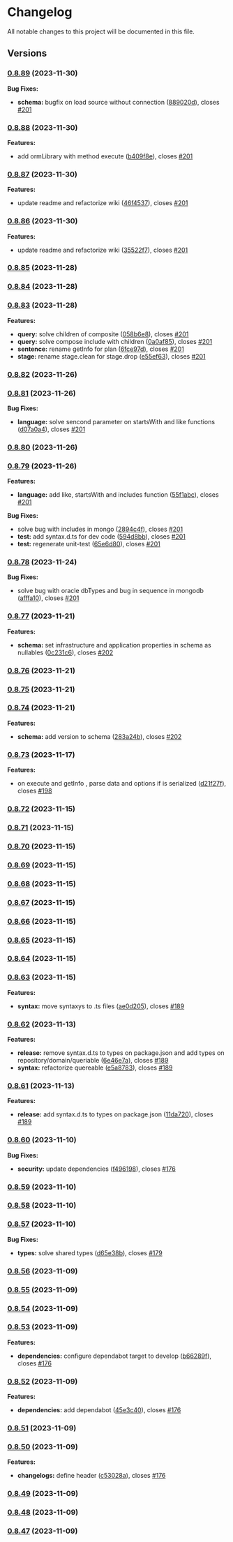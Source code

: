 # Changelog

All notable changes to this project will be documented in this file.

## Versions

### [0.8.89](https://github.com/FlavioLionelRita/lambdaorm/compare/v0.8.88...v0.8.89) (2023-11-30)

**Bug Fixes:**

* **schema:** bugfix on load source without connection ([889020d](https://github.com/FlavioLionelRita/lambdaorm/commit/889020d7dbd2834450411b5caf7540175b996e8c)), closes [#201](https://github.com/FlavioLionelRita/lambdaorm/issues/201)

### [0.8.88](https://github.com/FlavioLionelRita/lambdaorm/compare/v0.8.87...v0.8.88) (2023-11-30)

**Features:**

* add ormLibrary with method execute ([b409f8e](https://github.com/FlavioLionelRita/lambdaorm/commit/b409f8e34ab095313e1231acd77a4d9b034c5af3)), closes [#201](https://github.com/FlavioLionelRita/lambdaorm/issues/201)

### [0.8.87](https://github.com/FlavioLionelRita/lambdaorm/compare/v0.8.86...v0.8.87) (2023-11-30)

**Features:**

* update readme and refactorize wiki ([46f4537](https://github.com/FlavioLionelRita/lambdaorm/commit/46f453736382c51bdbdcfa0efbd45d2d1285faf0)), closes [#201](https://github.com/FlavioLionelRita/lambdaorm/issues/201)

### [0.8.86](https://github.com/FlavioLionelRita/lambdaorm/compare/v0.8.85...v0.8.86) (2023-11-30)

**Features:**

* update readme and refactorize wiki ([35522f7](https://github.com/FlavioLionelRita/lambdaorm/commit/35522f756b6074d7de084d0ba9704795d6a86702)), closes [#201](https://github.com/FlavioLionelRita/lambdaorm/issues/201)

### [0.8.85](https://github.com/FlavioLionelRita/lambdaorm/compare/v0.8.84...v0.8.85) (2023-11-28)

### [0.8.84](https://github.com/FlavioLionelRita/lambdaorm/compare/v0.8.83...v0.8.84) (2023-11-28)

### [0.8.83](https://github.com/FlavioLionelRita/lambdaorm/compare/v0.8.82...v0.8.83) (2023-11-28)

**Features:**

* **query:** solve children of composite ([058b6e8](https://github.com/FlavioLionelRita/lambdaorm/commit/058b6e80f24d823524ee11b39acce6b0a9997e8f)), closes [#201](https://github.com/FlavioLionelRita/lambdaorm/issues/201)
* **query:** solve compose include with children ([0a0af85](https://github.com/FlavioLionelRita/lambdaorm/commit/0a0af856edade4e368efb1272cebbb7ac8ede803)), closes [#201](https://github.com/FlavioLionelRita/lambdaorm/issues/201)
* **sentence:** rename getInfo for plan ([6fce97d](https://github.com/FlavioLionelRita/lambdaorm/commit/6fce97d515d719a7bce00f4aa594fc2be6e20b75)), closes [#201](https://github.com/FlavioLionelRita/lambdaorm/issues/201)
* **stage:** rename stage.clean for stage.drop ([e55ef63](https://github.com/FlavioLionelRita/lambdaorm/commit/e55ef63c372b9378b0a881738e5560c707a118f3)), closes [#201](https://github.com/FlavioLionelRita/lambdaorm/issues/201)

### [0.8.82](https://github.com/FlavioLionelRita/lambdaorm/compare/v0.8.81...v0.8.82) (2023-11-26)

### [0.8.81](https://github.com/FlavioLionelRita/lambdaorm/compare/v0.8.80...v0.8.81) (2023-11-26)

**Bug Fixes:**

* **language:** solve sencond parameter on startsWith and like functions ([d07a0a4](https://github.com/FlavioLionelRita/lambdaorm/commit/d07a0a4f05e27f58b6172cbfebdfbc559e4a3874)), closes [#201](https://github.com/FlavioLionelRita/lambdaorm/issues/201)

### [0.8.80](https://github.com/FlavioLionelRita/lambdaorm/compare/v0.8.79...v0.8.80) (2023-11-26)

### [0.8.79](https://github.com/FlavioLionelRita/lambdaorm/compare/v0.8.78...v0.8.79) (2023-11-26)

**Features:**

* **language:** add like, startsWith and includes function ([55f1abc](https://github.com/FlavioLionelRita/lambdaorm/commit/55f1abcce634a0f0d7e035f52eac2f2aa9fc25e1)), closes [#201](https://github.com/FlavioLionelRita/lambdaorm/issues/201)

**Bug Fixes:**

* solve bug with includes in mongo ([2894c4f](https://github.com/FlavioLionelRita/lambdaorm/commit/2894c4f31fcaf674ec212327251e977b7b3db44d)), closes [#201](https://github.com/FlavioLionelRita/lambdaorm/issues/201)
* **test:** add syntax.d.ts for dev code ([594d8bb](https://github.com/FlavioLionelRita/lambdaorm/commit/594d8bb2ca5cc2480ccbf221afaa6f90298e9a4c)), closes [#201](https://github.com/FlavioLionelRita/lambdaorm/issues/201)
* **test:** regenerate unit-test ([65e6d80](https://github.com/FlavioLionelRita/lambdaorm/commit/65e6d804b2a9c2151dd8ce314b02c885219af09f)), closes [#201](https://github.com/FlavioLionelRita/lambdaorm/issues/201)

### [0.8.78](https://github.com/FlavioLionelRita/lambdaorm/compare/v0.8.77...v0.8.78) (2023-11-24)

**Bug Fixes:**

* solve bug with oracle dbTypes and bug in sequence in mongodb ([afffa10](https://github.com/FlavioLionelRita/lambdaorm/commit/afffa105ffb05c52f485681bed1b5757c0a15ab9)), closes [#201](https://github.com/FlavioLionelRita/lambdaorm/issues/201)

### [0.8.77](https://github.com/FlavioLionelRita/lambdaorm/compare/v0.8.76...v0.8.77) (2023-11-21)

**Features:**

* **schema:** set infrastructure and application properties in schema as nullables ([0c231c6](https://github.com/FlavioLionelRita/lambdaorm/commit/0c231c6f59c983af49da9b438d3ea105a83854ff)), closes [#202](https://github.com/FlavioLionelRita/lambdaorm/issues/202)

### [0.8.76](https://github.com/FlavioLionelRita/lambdaorm/compare/v0.8.75...v0.8.76) (2023-11-21)

### [0.8.75](https://github.com/FlavioLionelRita/lambdaorm/compare/v0.8.74...v0.8.75) (2023-11-21)

### [0.8.74](https://github.com/FlavioLionelRita/lambdaorm/compare/v0.8.73...v0.8.74) (2023-11-21)

**Features:**

* **schema:** add version to schema ([283a24b](https://github.com/FlavioLionelRita/lambdaorm/commit/283a24b98e9f896ee48328d63bf6f234d7564c75)), closes [#202](https://github.com/FlavioLionelRita/lambdaorm/issues/202)

### [0.8.73](https://github.com/FlavioLionelRita/lambdaorm/compare/v0.8.72...v0.8.73) (2023-11-17)

**Features:**

* on execute and getInfo , parse data and options if is serialized ([d21f27f](https://github.com/FlavioLionelRita/lambdaorm/commit/d21f27febe8c83792e979c91d1e1ccfaa5486e6f)), closes [#198](https://github.com/FlavioLionelRita/lambdaorm/issues/198)

### [0.8.72](https://github.com/FlavioLionelRita/lambdaorm/compare/v0.8.71...v0.8.72) (2023-11-15)

### [0.8.71](https://github.com/FlavioLionelRita/lambdaorm/compare/v0.8.70...v0.8.71) (2023-11-15)

### [0.8.70](https://github.com/FlavioLionelRita/lambdaorm/compare/v0.8.69...v0.8.70) (2023-11-15)

### [0.8.69](https://github.com/FlavioLionelRita/lambdaorm/compare/v0.8.68...v0.8.69) (2023-11-15)

### [0.8.68](https://github.com/FlavioLionelRita/lambdaorm/compare/v0.8.67...v0.8.68) (2023-11-15)

### [0.8.67](https://github.com/FlavioLionelRita/lambdaorm/compare/v0.8.63...v0.8.67) (2023-11-15)

### [0.8.66](https://github.com/FlavioLionelRita/lambdaorm/compare/v0.8.65...v0.8.66) (2023-11-15)

### [0.8.65](https://github.com/FlavioLionelRita/lambdaorm/compare/v0.8.64...v0.8.65) (2023-11-15)

### [0.8.64](https://github.com/FlavioLionelRita/lambdaorm/compare/v0.8.63...v0.8.64) (2023-11-15)

### [0.8.63](https://github.com/FlavioLionelRita/lambdaorm/compare/v0.8.62...v0.8.63) (2023-11-15)

**Features:**

* **syntax:** move syntaxys to .ts files ([ae0d205](https://github.com/FlavioLionelRita/lambdaorm/commit/ae0d205631f4155b4188a43789dac9bc67cbd301)), closes [#189](https://github.com/FlavioLionelRita/lambdaorm/issues/189)

### [0.8.62](https://github.com/FlavioLionelRita/lambdaorm/compare/v0.8.61...v0.8.62) (2023-11-13)

**Features:**

* **release:** remove syntax.d.ts to types on package.json and add types on repository/domain/queriable ([6e46e7a](https://github.com/FlavioLionelRita/lambdaorm/commit/6e46e7a1dcfdb82e13c856bac97357910eea5037)), closes [#189](https://github.com/FlavioLionelRita/lambdaorm/issues/189)
* **syntax:** refactorize quereable ([e5a8783](https://github.com/FlavioLionelRita/lambdaorm/commit/e5a878321f26d3d9e82182bbff3c8959c68acbd2)), closes [#189](https://github.com/FlavioLionelRita/lambdaorm/issues/189)

### [0.8.61](https://github.com/FlavioLionelRita/lambdaorm/compare/v0.8.60...v0.8.61) (2023-11-13)

**Features:**

* **release:** add syntax.d.ts to types on package.json ([11da720](https://github.com/FlavioLionelRita/lambdaorm/commit/11da72085ff540d5c7d5060ecf58f0d62683e495)), closes [#189](https://github.com/FlavioLionelRita/lambdaorm/issues/189)

### [0.8.60](https://github.com/FlavioLionelRita/lambdaorm/compare/v0.8.59...v0.8.60) (2023-11-10)

**Bug Fixes:**

* **security:** update dependencies ([f496198](https://github.com/FlavioLionelRita/lambdaorm/commit/f496198b6f9871e6eeaa1142bac51e1031208bf7)), closes [#176](https://github.com/FlavioLionelRita/lambdaorm/issues/176)

### [0.8.59](https://github.com/FlavioLionelRita/lambdaorm/compare/v0.8.58...v0.8.59) (2023-11-10)

### [0.8.58](https://github.com/FlavioLionelRita/lambdaorm/compare/v0.8.57...v0.8.58) (2023-11-10)

### [0.8.57](https://github.com/FlavioLionelRita/lambdaorm/compare/v0.8.56...v0.8.57) (2023-11-10)

**Bug Fixes:**

* **types:** solve shared types ([d65e38b](https://github.com/FlavioLionelRita/lambdaorm/commit/d65e38bcf43e3958ecbffb447f9b3f86fafaa780)), closes [#179](https://github.com/FlavioLionelRita/lambdaorm/issues/179)

### [0.8.56](https://github.com/FlavioLionelRita/lambdaorm/compare/v0.8.55...v0.8.56) (2023-11-09)

### [0.8.55](https://github.com/FlavioLionelRita/lambdaorm/compare/v0.8.54...v0.8.55) (2023-11-09)

### [0.8.54](https://github.com/FlavioLionelRita/lambdaorm/compare/v0.8.53...v0.8.54) (2023-11-09)

### [0.8.53](https://github.com/FlavioLionelRita/lambdaorm/compare/v0.8.52...v0.8.53) (2023-11-09)

**Features:**

* **dependencies:** configure dependabot target to develop ([b66289f](https://github.com/FlavioLionelRita/lambdaorm/commit/b66289f3be82019e6f62065bd9943e680e4a2663)), closes [#176](https://github.com/FlavioLionelRita/lambdaorm/issues/176)

### [0.8.52](https://github.com/FlavioLionelRita/lambdaorm/compare/v0.8.51...v0.8.52) (2023-11-09)

**Features:**

* **dependencies:** add dependabot ([45e3c40](https://github.com/FlavioLionelRita/lambdaorm/commit/45e3c40a5f39628b0046b97678563443b1726ff9)), closes [#176](https://github.com/FlavioLionelRita/lambdaorm/issues/176)

### [0.8.51](https://github.com/FlavioLionelRita/lambdaorm/compare/v0.8.50...v0.8.51) (2023-11-09)

### [0.8.50](https://github.com/FlavioLionelRita/lambdaorm/compare/v0.8.49...v0.8.50) (2023-11-09)

**Features:**

* **changelogs:** define header ([c53028a](https://github.com/FlavioLionelRita/lambdaorm/commit/c53028aec123abbf451229284eb02b714b4fd41b)), closes [#176](https://github.com/FlavioLionelRita/lambdaorm/issues/176)

### [0.8.49](https://github.com/FlavioLionelRita/lambdaorm/compare/v0.8.48...v0.8.49) (2023-11-09)

### [0.8.48](https://github.com/FlavioLionelRita/lambdaorm/compare/v0.8.47...v0.8.48) (2023-11-09)

### [0.8.47](https://github.com/FlavioLionelRita/lambdaorm/compare/v0.8.46...v0.8.47) (2023-11-09)
